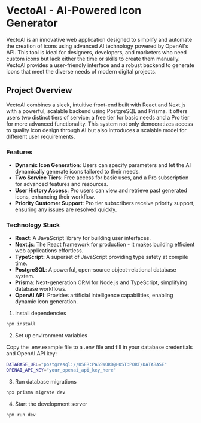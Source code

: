 # VectoAI - AI-Powered Icon Generator

VectoAI is an innovative web application designed to simplify and automate the creation of icons using advanced AI technology powered by OpenAI's API. This tool is ideal for designers, developers, and marketers who need custom icons but lack either the time or skills to create them manually. VectoAI provides a user-friendly interface and a robust backend to generate icons that meet the diverse needs of modern digital projects.

## Project Overview

VectoAI combines a sleek, intuitive front-end built with React and Next.js with a powerful, scalable backend using PostgreSQL and Prisma. It offers users two distinct tiers of service: a free tier for basic needs and a Pro tier for more advanced functionality. This system not only democratizes access to quality icon design through AI but also introduces a scalable model for different user requirements.

### Features

- **Dynamic Icon Generation**: Users can specify parameters and let the AI dynamically generate icons tailored to their needs.
- **Two Service Tiers**: Free access for basic uses, and a Pro subscription for advanced features and resources.
- **User History Access**: Pro users can view and retrieve past generated icons, enhancing their workflow.
- **Priority Customer Support**: Pro tier subscribers receive priority support, ensuring any issues are resolved quickly.

### Technology Stack

- **React**: A JavaScript library for building user interfaces.
- **Next.js**: The React framework for production - it makes building efficient web applications effortless.
- **TypeScript**: A superset of JavaScript providing type safety at compile time.
- **PostgreSQL**: A powerful, open-source object-relational database system.
- **Prisma**: Next-generation ORM for Node.js and TypeScript, simplifying database workflows.
- **OpenAI API**: Provides artificial intelligence capabilities, enabling dynamic icon generation.

1. Install dependencies
```sh
npm install
```

2. Set up environment variables

Copy the .env.example file to a .env file and fill in your database credentials and OpenAI API key:
```sh
DATABASE_URL="postgresql://USER:PASSWORD@HOST:PORT/DATABASE"
OPENAI_API_KEY="your_openai_api_key_here"

```

3. Run database migrations
```sh
npx prisma migrate dev
```
4. Start the development server
```sh
npm run dev
```



